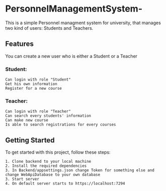 # PersonnelManagementSystem-
This is a simple Personnel managment system for university, that manages two kind of users: Students and Teachers. 

## Features

You can create a new user who is either a Student or a Teacher

### Student:
    Can login with role "Student"
    Get his own information
    Register for a new course
    
### Teacher: 
    Can login with role "Teacher"
    Can search every students' information
    Can make new course
    Is able to search registrations for every courses
    

## Getting Started

To get started with this project, follow these steps:

    1. Clone backend to your local machine
    2. Install the required dependencies
    3. In Backend/appsettings.json change Token for something else and change WebApiDatabase to your own database
    3. Start server
    4. On default server starts to https://localhost:7294
